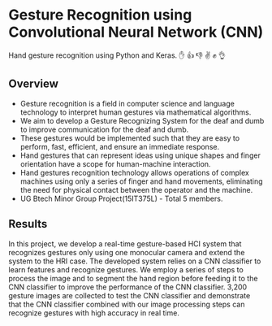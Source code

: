 # Gesture Recognition using Convolutional Neural Network (CNN)
Hand gesture recognition using Python and Keras. :raised_hand: :+1: :thumbsdown: :v: :fist: :ok_hand:

## Overview
- Gesture recognition is a field in computer science and language technology to interpret human gestures via mathematical algorithms.
- We aim to develop a Gesture Recognizing System for the deaf and dumb to improve communication for the deaf and dumb.
- These gestures would be implemented such that they are easy to perform, fast, efficient, and ensure an immediate response.
- Hand gestures that can represent ideas using unique shapes and finger orientation have a scope for human-machine interaction.
- Hand gestures recognition  technology allows operations of complex machines using only  a series of finger and hand movements, eliminating the need for 
  physical contact between the operator and the machine.
- UG Btech Minor Group Project(15IT375L) - Total 5 members.

## Results
In this project, we develop a real-time gesture-based HCI system that recognizes gestures only using one monocular camera and extend the system to the HRI case. The developed system relies on a CNN classifier to learn features and recognize gestures. We employ a series of steps to process the image and to segment the hand region before feeding it to the CNN classifier to improve the performance of the CNN classifier. 3,200 gesture images are collected to test the CNN classifier and demonstrate that the CNN classifier combined with our image processing steps can recognize gestures with high accuracy in real time.
